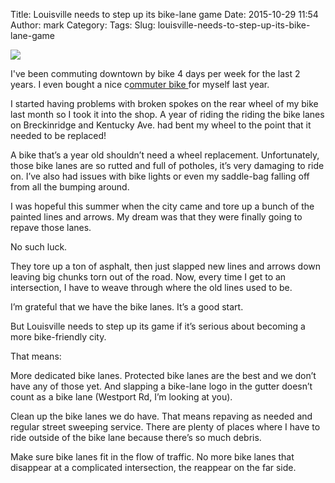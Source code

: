 Title: Louisville needs to step up its bike-lane game
Date: 2015-10-29 11:54
Author: mark
Category: 
Tags: 
Slug: louisville-needs-to-step-up-its-bike-lane-game

<img src="https://cdn-images-1.medium.com/max/800/1*mTrcSyFvPCFovec91opAhQ.jpeg"  />

I've been commuting downtown by bike 4 days per week for the last 2 years. I even bought a nice c[ommuter bike ](https://onyourleftcycles.net/)for myself last year.

I started having problems with broken spokes on the rear wheel of my bike last month so I took it into the shop. A year of riding the riding the bike lanes on Breckinridge and Kentucky Ave. had bent my wheel to the point that it needed to be replaced!

A bike that’s a year old shouldn’t need a wheel replacement. Unfortunately, those bike lanes are so rutted and full of potholes, it’s very damaging to ride on. I’ve also had issues with bike lights or even my saddle-bag falling off from all the bumping around.

I was hopeful this summer when the city came and tore up a bunch of the painted lines and arrows. My dream was that they were finally going to repave those lanes.

No such luck.

They tore up a ton of asphalt, then just slapped new lines and arrows down leaving big chunks torn out of the road. Now, every time I get to an intersection, I have to weave through where the old lines used to be.

I’m grateful that we have the bike lanes. It’s a good start.

But Louisville needs to step up its game if it’s serious about becoming a more bike-friendly city.

That means:

More dedicated bike lanes. Protected bike lanes are the best and we don’t have any of those yet. And slapping a bike-lane logo in the gutter doesn’t count as a bike lane (Westport Rd, I’m looking at you).

Clean up the bike lanes we do have. That means repaving as needed and regular street sweeping service. There are plenty of places where I have to ride outside of the bike lane because there’s so much debris.

Make sure bike lanes fit in the flow of traffic. No more bike lanes that disappear at a complicated intersection, the reappear on the far side.

